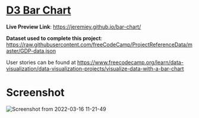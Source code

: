 # [D3 Bar Chart](https://www.freecodecamp.org/learn/data-visualization/data-visualization-projects/visualize-data-with-a-bar-chart)

**Live Preview Link**: <https://jeremiey.github.io/bar-chart/>

**Dataset used to complete this project**: <https://raw.githubusercontent.com/freeCodeCamp/ProjectReferenceData/master/GDP-data.json>

User stories can be found at <https://www.freecodecamp.org/learn/data-visualization/data-visualization-projects/visualize-data-with-a-bar-chart>

# Screenshot

![Screenshot from 2022-03-16 11-21-49](https://user-images.githubusercontent.com/87664239/158569017-5d294237-52fa-4ce9-bacf-823130de612a.png)
